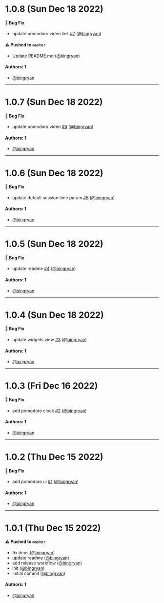 # 1.0.8 (Sun Dec 18 2022)

#### 🐛 Bug Fix

- update pomodoro video link [#7](https://github.com/bingryan/obsidian-widgets-plugin/pull/7) ([@bingryan](https://github.com/bingryan))

#### ⚠️ Pushed to `master`

- Update README.md ([@bingryan](https://github.com/bingryan))

#### Authors: 1

- [@bingryan](https://github.com/bingryan)

---

# 1.0.7 (Sun Dec 18 2022)

#### 🐛 Bug Fix

- update pomodoro video [#6](https://github.com/bingryan/obsidian-widgets-plugin/pull/6) ([@bingryan](https://github.com/bingryan))

#### Authors: 1

- [@bingryan](https://github.com/bingryan)

---

# 1.0.6 (Sun Dec 18 2022)

#### 🐛 Bug Fix

- update default session time param [#5](https://github.com/bingryan/obsidian-widgets-plugin/pull/5) ([@bingryan](https://github.com/bingryan))

#### Authors: 1

- [@bingryan](https://github.com/bingryan)

---

# 1.0.5 (Sun Dec 18 2022)

#### 🐛 Bug Fix

- update readme [#4](https://github.com/bingryan/obsidian-widgets-plugin/pull/4) ([@bingryan](https://github.com/bingryan))

#### Authors: 1

- [@bingryan](https://github.com/bingryan)

---

# 1.0.4 (Sun Dec 18 2022)

#### 🐛 Bug Fix

- update widgets view [#3](https://github.com/bingryan/obsidian-widgets-plugin/pull/3) ([@bingryan](https://github.com/bingryan))

#### Authors: 1

- [@bingryan](https://github.com/bingryan)

---

# 1.0.3 (Fri Dec 16 2022)

#### 🐛 Bug Fix

- add pomodoro clock [#2](https://github.com/bingryan/obsidian-widgets-plugin/pull/2) ([@bingryan](https://github.com/bingryan))

#### Authors: 1

- [@bingryan](https://github.com/bingryan)

---

# 1.0.2 (Thu Dec 15 2022)

#### 🐛 Bug Fix

- add pomodoro ui [#1](https://github.com/bingryan/obsidian-widgets-plugin/pull/1) ([@bingryan](https://github.com/bingryan))

#### Authors: 1

- [@bingryan](https://github.com/bingryan)

---

# 1.0.1 (Thu Dec 15 2022)

#### ⚠️ Pushed to `master`

- fix deps ([@bingryan](https://github.com/bingryan))
- update readme ([@bingryan](https://github.com/bingryan))
- add release workflow ([@bingryan](https://github.com/bingryan))
- init ([@bingryan](https://github.com/bingryan))
- Initial commit ([@bingryan](https://github.com/bingryan))

#### Authors: 1

- [@bingryan](https://github.com/bingryan)
